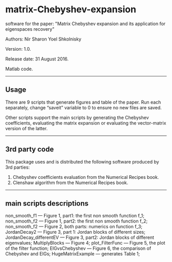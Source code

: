 # matrix-Chebyshev-expansion
software for the paper: "Matrix Chebyshev expansion and its application for eigenspaces recovery" 
  
Authors:               Nir Sharon
                            Yoel Shkolnisky
                            
Version: 1.0.

Release date: 31 August 2016.

Matlab code.

-------------------------------------------------------------------
 Usage
-------------------------------------------------------------------
There are 9 scripts that generate figures and table of the paper. Run each separately, change “saveit” variable to 0 to ensure no new files are saved.

Other scripts support the main scripts by generating the Chebyshev coefficients, evaluating the matrix expansion or evaluating the vector-matrix version of the latter.

-------------------------------------------------------------------
 3rd party code
-------------------------------------------------------------------
This package uses and is distributed the following software produced by 3rd parties:
1. Chebyshev coefficients evaluation from the Numerical Recipes book.
2. Clenshaw algorithm from the Numerical Recipes book.

-------------------------------------------------------------------
main scripts descriptions 
-------------------------------------------------------------------
non_smooth_f1                 — Figure 1, part1: the first non smooth function f_1;
non_smooth_f2                 — Figure 1, part2: the first non smooth function f_2;
non_smooth_f2                 — Figure 2, both parts: numerics on function f_3;
JordanDecay2          	      — Figure 3, part 1: Jordan blocks of different sizes;
JordanDecay_differentEV — Figure 3, part2: Jordan blocks of different eigenvalues;
MultiplyBlocks                   — Figure 4;
plot_FilterFunc         		   —  Figure 5, the plot of the filter function;
EIGvsChebyshev     	      —  Figure 6, the comparison of Chebyshev and EIGs;
HugeMatrixExample 		   —  generates Table 1;
